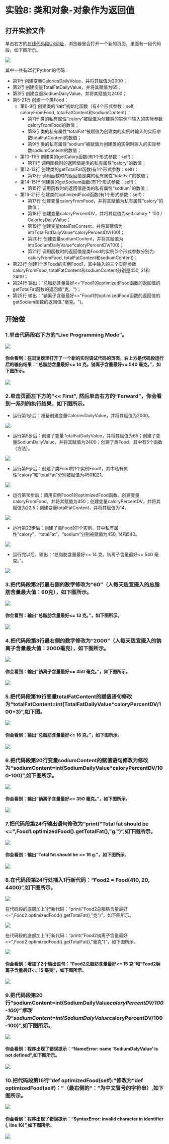# 实验8: 类和对象-对象作为返回值

## 打开实验文件

单击右方的[在线代码段Url网址](http://pythontutor.com/visualize.html#code=CaloriesDailyValue%20%3D%202000%0ATotalFatDailyValue%20%3D%2065%20%0ASodiumDailyValue%20%3D%202400%20%20%0A%0Aclass%20Food%3A%0A%20%20%20%20def%20__init__%28self,caloryFromFood,totalFatContent,sodiumContent%29%3A%0A%20%20%20%20%20%20%20%20self.calory%20%3D%20caloryFromFood%0A%20%20%20%20%20%20%20%20self.totalFat%20%3D%20totalFatContent%0A%20%20%20%20%20%20%20%20self.sodium%20%3D%20sodiumContent%0A%20%20%20%20def%20getCalory%28self%29%3A%0A%20%20%20%20%20%20%20%20return%20self.calory%0A%20%20%20%20def%20getTotalFat%28self%29%3A%0A%20%20%20%20%20%20%20%20return%20self.totalFat%0A%20%20%20%20def%20getSodium%28self%29%3A%0A%20%20%20%20%20%20%20%20return%20self.sodium%0A%20%20%20%20def%20optimizedFood%28self%29%3A%0A%20%20%20%20%20%20%20%20caloryFromFood%20%3D%20self.calory%0A%20%20%20%20%20%20%20%20caloryPercentDV%20%3D%20self.calory%20*%20100%20/%20CaloriesDailyValue%0A%20%20%20%20%20%20%20%20totalFatContent%3Dint%28TotalFatDailyValue*caloryPercentDV/100%29%0A%20%20%20%20%20%20%20%20sodiumContent%3Dint%28SodiumDailyValue*caloryPercentDV/100%29%0A%20%20%20%20%20%20%20%20return%20Food%28caloryFromFood,%20totalFatContent,%20sodiumContent%29%0A%0AFood1%20%3D%20Food%28450,%2021,%202400%29%0Aprint%28%22%E6%80%BB%E8%84%82%E8%82%AA%E5%90%AB%E9%87%8F%E6%9C%80%E5%A5%BD%3C%3D%22,Food1.optimizedFood%28%29.getTotalFat%28%29,%22%E5%85%8B%E3%80%82%22%29%0Aprint%28%22%E9%92%A0%E7%A6%BB%E5%AD%90%E5%90%AB%E9%87%8F%E6%9C%80%E5%A5%BD%3C%3D%22,Food1.optimizedFood%28%29.getSodium%28%29,%22%E6%AF%AB%E5%85%8B%E3%80%82%22%29&cumulative=false&heapPrimitives=nevernest&mode=edit&origin=opt-frontend.js&py=3&rawInputLstJSON=%5B%5D&textReferences=false)，浏览器里会打开一个新的页面，里面有一段代码段，如下图所示。

![](/images/章2-理解面向对象的基本思想/类和对象-对象作为返回值/0.png)

其中一共有25行Python的代码：

- 第1行 创建变量CaloriesDailyValue，并将其赋值为2000；
- 第2行 创建变量TotalFatDailyValue，并将其赋值为65；
- 第3行 创建变量SodiumDailyValue，并将其赋值为2400；
- 第5-21行 创建一个类Food：
	- 第6-9行 创建类的“__init__”初始化函数（有4个形式参数：self, caloryFromFood, totalFatContent和sodiumContent）：
		- 第7行 类的私有属性“calory”被赋值为创建类的实例时输入的实际参数caloryFromFood的数值；
		- 第8行 类的私有属性“totalFat”被赋值为创建类的实例时输入的实际参数totalFatContent的数值；
		- 第9行 类的私有属性“sodium”被赋值为创建类的实例时输入的实际参数sodiumContent的数值；
	- 第10-11行 创建类的getCalory函数(有1个形式参数：self)：
		- 第11行 调用函数时的返回值是类的私有属性“calory”的数值；
	- 第12-13行 创建类的getTotalFat函数(有1个形式参数：self)：
		- 第13行 调用函数时的返回值是类的私有属性“totalFat”的数值；
	- 第14-15行 创建类的getSodium函数(有1个形式参数：self)：
		- 第15行 调用函数时的返回值是类的私有属性“sodium”的数值；
	- 第16-21行 创建类的optimizedFood函数(有1个形式参数：self)：
		- 第17行 创建变量caloryFromFood，并将其赋值为私有属性“calory”的数值；
		- 第18行 创建变量caloryPercentDV，并将其赋值为self.calory * 100 / CaloriesDailyValue；
		- 第19行 创建变量totalFatContent，并将其赋值为int(TotalFatDailyValue*caloryPercentDV/100)；
		- 第20行 创建变量sodiumContent，并将其赋值为int(SodiumDailyValue*caloryPercentDV/100)；
		- 第21行 调用函数时的返回值是类Food的实例(3个形式参数分别为: caloryFromFood, totalFatContent和sodiumContent)；
- 第23行 创建1个类Food的实例Food1，其中输入的三个实际参数caloryFromFood, totalFatContent和sodiumContent分别是450, 21和2400；
- 第24行 输出："总脂肪含量最好<="Food1的optimizedFood函数的返回值的getTotalFat函数的返回值"克。")；
- 第25行 输出："钠离子含量最好<="Food1的optimizedFood函数的返回值的getSodium函数的返回值,"毫克。")。

## 开始做

### 1.单击代码段右下方的“Live Programming Mode”。

![](/images/章2-理解面向对象的基本思想/类和对象-对象作为返回值/1a.png)

#### 你会看到：在浏览器里打开了一个新的实时调试代码的页面，右上方是代码段运行后的输出结果：“总脂肪含量最好<= 14 克。钠离子含量最好<= 540 毫克。”，如下图所示。

![](/images/章2-理解面向对象的基本思想/类和对象-对象作为返回值/1b.png)

### 2.单击页面左下方的"<< First", 然后单击右方的“Forward”，你会看到一系列的执行结果，如下图所示。

- 运行第1步后：准备创建变量CaloriesDailyValue，并将其赋值为2000。

![](/images/章2-理解面向对象的基本思想/类和对象-对象作为返回值/2b1.png)

- 运行第5步后：创建了变量TotalFatDailyValue，并将其赋值为65；创建了变量SodiumDailyValue，并将其赋值为2400；创建了类Food，其中有5个函数（方法）。

![](/images/章2-理解面向对象的基本思想/类和对象-对象作为返回值/2b2.png)

- 运行第9步后：创建了类Food的1个实例Food1，其中私有属性“calory”和“totalFat”分别被赋值为450和21。

![](/images/章2-理解面向对象的基本思想/类和对象-对象作为返回值/2b3.png)

- 运行第16步后：调用实例Food1的optimizedFood函数。创建变量caloryFromFood，并将其赋值为450；创建变量caloryPercentDV，并将其赋值为22.5；创建变量totalFatContent，并将其赋值为14。

![](/images/章2-理解面向对象的基本思想/类和对象-对象作为返回值/2b4.png)

- 运行第22步后：创建了类Food的1个实例，其中私有属性“calory”，“totalFat”，“sodium”分别被赋值为450, 14和540。

![](/images/章2-理解面向对象的基本思想/类和对象-对象作为返回值/2b5.png)

- 运行完以后，输出：“总脂肪含量最好<= 14 克。钠离子含量最好<= 540 毫克。”。

![](/images/章2-理解面向对象的基本思想/类和对象-对象作为返回值/2b6.png)

### 3.把代码段第2行最右侧的数字修改为“60”（人每天适宜摄入的总脂肪含量最大值：60克），如下图所示。

![](/images/章2-理解面向对象的基本思想/类和对象-对象作为返回值/3a.png)

#### 你会看到：输出“总脂肪含量最好<= 13 克。”，如下图所示。

![](/images/章2-理解面向对象的基本思想/类和对象-对象作为返回值/3b.png)

### 4.把代码段第3行最右侧的数字修改为“2000”（人每天适宜摄入的钠离子含量最大值：2000毫克），如下图所示。

![](/images/章2-理解面向对象的基本思想/类和对象-对象作为返回值/4a.png)

#### 你会看到：输出“钠离子含量最好<= 450 毫克。”，如下图所示。

![](/images/章2-理解面向对象的基本思想/类和对象-对象作为返回值/4b.png)

### 5.把代码段第19行变量totalFatContent的赋值语句修改为“totalFatContent=int(TotalFatDailyValue*caloryPercentDV/100+3)”,如下图。

![](/images/章2-理解面向对象的基本思想/类和对象-对象作为返回值/5a.png)

#### 你会看到：输出“总脂肪含量最好<= 16 克。”，如下图所示。

![](/images/章2-理解面向对象的基本思想/类和对象-对象作为返回值/5b.png)

### 6.把代码段第20行变量sodiumContent的赋值语句修改为修改为“sodiumContent=int(SodiumDailyValue*caloryPercentDV/100-100)”,如下图所示。

![](/images/章2-理解面向对象的基本思想/类和对象-对象作为返回值/6a.png)

#### 你会看到：输出“钠离子含量最好<= 350 毫克。”，如下图所示。

![](/images/章2-理解面向对象的基本思想/类和对象-对象作为返回值/6b.png)

### 7.把代码段第24行输出语句修改为“print("Total fat should be <=",Food1.optimizedFood().getTotalFat(),"g.")”,如下图所示。

![](/images/章2-理解面向对象的基本思想/类和对象-对象作为返回值/7a.png)

#### 你会看到：输出“Total fat should be <= 16 g.”，如下图所示。

![](/images/章2-理解面向对象的基本思想/类和对象-对象作为返回值/7b.png)

### 8.在代码段第24行处插入1行新代码：“Food2 = Food(410, 20, 4400)”,如下图所示。

![](/images/章2-理解面向对象的基本思想/类和对象-对象作为返回值/8a1.png)

在代码段的底部加上1行新代码：“print("Food2总脂肪含量最好<=",Food2.optimizedFood().getTotalFat(),"克")”，如下图所示。

![](/images/章2-理解面向对象的基本思想/类和对象-对象作为返回值/8a2.png)

在代码段的底部加上1行新代码：“print("Food2钠离子含量最好<=",Food2.optimizedFood().getTotalFat(),"毫克")”，如下图所示。

![](/images/章2-理解面向对象的基本思想/类和对象-对象作为返回值/8a3.png)

#### 你会看到：增加了2个输出语句：“Food2总脂肪含量最好<= 15 克”和“Food2钠离子含量最好<= 15 毫克”，如下图所示。

![](/images/章2-理解面向对象的基本思想/类和对象-对象作为返回值/8b.png)

### 9.把代码段第20行“sodiumContent=int(SodiumDailyValue*caloryPercentDV/100-100)”修改为“sodiumContent=int(SodiumDalyValue*caloryPercentDV/100-100)”,如下图所示。

![](/images/章2-理解面向对象的基本思想/类和对象-对象作为返回值/9a.png)

#### 你会看到：程序出现了错误提示：“NameError: name 'SodiumDalyValue' is not defined”,如下图所示。

![](/images/章2-理解面向对象的基本思想/类和对象-对象作为返回值/9b.png)

### 10.把代码段第16行“def optimizedFood(self):”修改为“def optimizedFood(self)：”（最右侧的“：”为中文冒号的字符串）,如下图所示。

![](/images/章2-理解面向对象的基本思想/类和对象-对象作为返回值/10a.png)

#### 你会看到：程序出现了错误提示：“SyntaxError: invalid character in identifier (<string>, line 16)”,如下图所示。

![](/images/章2-理解面向对象的基本思想/类和对象-对象作为返回值/10b.png)